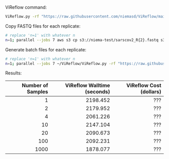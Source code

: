 ViReflow command:

```bash
ViReflow.py -rf "https://raw.githubusercontent.com/niemasd/ViReflow/main/demo/NC_045512.2.fas" -rg "https://raw.githubusercontent.com/niemasd/ViReflow/main/demo/NC_045512.2.gff3" -p "https://raw.githubusercontent.com/niemasd/ViReflow/main/demo/sarscov2_v2_primers_swift.bed" -d OUTPUT_S3_DIR -mt 1 -id REPNUM -o REPNUM.rf R1_FASTQ_S3 R2_FASTQ_S3
```

Copy FASTQ files for each replicate:

```bash
# replace 'n=1' with whatever n
n=1; parallel --jobs 7 aws s3 cp s3://niema-test/sarscov2_R{2}.fastq s3://niema-test/n$n/n$n.r{1}_R{2}.fastq ::: $(seq -w 1 $n) ::: 1 2
```

Generate batch files for each replicate:

```bash
# replace 'n=1' with whatever n
n=1; parallel --jobs 7 ~/ViReflow/ViReflow.py -rf "https://raw.githubusercontent.com/niemasd/ViReflow/main/demo/NC_045512.2.fas" -rg "https://raw.githubusercontent.com/niemasd/ViReflow/main/demo/NC_045512.2.gff3" -p "https://raw.githubusercontent.com/niemasd/ViReflow/main/demo/sarscov2_v2_primers_swift.bed" -d s3://niema-test/n$n -mt 1 -id n$n.r{} -o n$n.r{}.rf s3://niema-test/n$n/n$n.r{}_R1.fastq s3://niema-test/n$n/n$n.r{}_R2.fastq ::: $(seq -w 1 $n)
```

Results:

| Number of Samples | ViReflow Walltime (seconds) | ViReflow Cost (dollars) |
| ----------------: | --------------------------: | ----------------------: |
|                 1 |                    2198.452 |                     ??? |
|                 2 |                    2179.952 |                     ??? |
|                 4 |                    2061.226 |                     ??? |
|                10 |                    2147.104 |                     ??? |
|                20 |                    2090.673 |                     ??? |
|               100 |                    2092.231 |                     ??? |
|              1000 |                    1878.077 |                     ??? |
